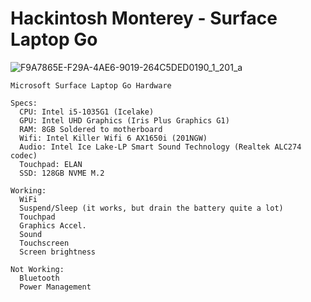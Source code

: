 # Hackintosh Monterey - Surface Laptop Go
![F9A7865E-F29A-4AE6-9019-264C5DED0190_1_201_a](https://user-images.githubusercontent.com/81677769/232339651-46c7cb59-ecad-4936-902c-cf653f952a10.jpeg)

    Microsoft Surface Laptop Go Hardware

    Specs:
      CPU: Intel i5-1035G1 (Icelake)
      GPU: Intel UHD Graphics (Iris Plus Graphics G1)
      RAM: 8GB Soldered to motherboard
      Wifi: Intel Killer Wifi 6 AX1650i (201NGW)
      Audio: Intel Ice Lake-LP Smart Sound Technology (Realtek ALC274 codec)
      Touchpad: ELAN
      SSD: 128GB NVME M.2

    Working:
      WiFi
      Suspend/Sleep (it works, but drain the battery quite a lot)
      Touchpad
      Graphics Accel.
      Sound
      Touchscreen
      Screen brightness

    Not Working:
      Bluetooth
      Power Management
